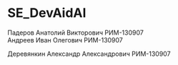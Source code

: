 # SE_DevAidAI

Падеров Анатолий Викторович РИМ-130907  
Андреев Иван Олегович РИМ-130907

Деревянкин Александр Александрович РИМ-130907
